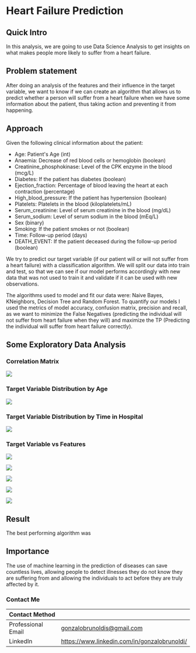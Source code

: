 # Heart Failure Prediction

## Quick Intro

In this analysis, we are going to use Data Science Analysis to get insights on what makes people more likely to suffer from a heart failure.

## Problem statement

After doing an analysis of the features and their influence in the target variable, we want to know if we can create an algorithm that allows us to predict whether a person will suffer from a heart failure when we have some information about the patient, thus taking action and preventing it from happening. 

## Approach

Given the following clinical information about the patient:
- Age: Patient's Age (int)
- Anaemia: Decrease of red blood cells or hemoglobin (boolean)
- Creatinine_phosphokinase: Level of the CPK enzyme in the blood (mcg/L)
- Diabetes: If the patient has diabetes (boolean)
- Ejection_fraction: Percentage of blood leaving the heart at each contraction (percentage)
- High_blood_pressure: If the patient has hypertension (boolean)
- Platelets: Platelets in the blood (kiloplatelets/mL)
- Serum_creatinine: Level of serum creatinine in the blood (mg/dL)
- Serum_sodium: Level of serum sodium in the blood (mEq/L)
- Sex (binary)
- Smoking: If the patient smokes or not (boolean)
- Time: Follow-up period (days)
- DEATH_EVENT: If the patient deceased during the follow-up period (boolean)

We try to predict our target variable (if our patient will or will not suffer from a heart failure) with a classification algorithm. We will split our data into train and test, so that we can see if our model performs accordingly with new data that was not used to train it and validate if it can be used with new observations. 

The algorithms used to model and fit our data were: Naive Bayes, KNeighbors, Decision Tree and Random Forest. To quantify our models I used the metrics of model accuracy, confusion matrix, precision and recall, as we want to minimize the False Negatives (predicting the individual will not suffer from heart failure when they will) and maximize the TP (Predicting the individual will suffer from heart failure correctly).  

## Some Exploratory Data Analysis

### Correlation Matrix

![](Images/2020-11-05_17h07_21.png)

### Target Variable Distribution by Age

![](Images/2020-11-05_17h07_36.png)

### Target Variable Distribution by Time in Hospital

![](Images/2020-11-05_17h07_41.png)

### Target Variable vs Features

![](Images/2020-11-05_17h07_47.png)

![](Images/2020-11-05_17h08_03.png)

![](Images/2020-11-05_17h08_10.png)

![](Images/2020-11-05_17h08_23.png)

![](Images/2020-11-05_17h08_38.png)


## Result

The best performing algorithm was 

## Importance

The use of machine learning in the prediction of diseases can save countless lives, allowing people to detect illnesses they do not know they are suffering from and allowing the individuals to act before they are truly affected by it. 


### Contact Me

| Contact Method |  |
| --- | --- |
| Professional Email | gonzalobrunoldis@gmail.com |
| LinkedIn | https://www.linkedin.com/in/gonzalobrunoldi/ |
